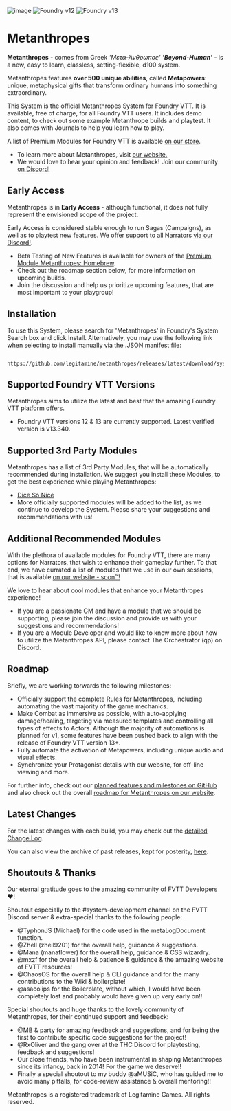 ![image](https://content.invisioncic.com/e290497/monthly_2024_03/new-cover.jpg.266c89d776592f674fd3a4133d3fb813.jpg)
![Foundry v12](https://img.shields.io/badge/foundry-v12-green)
![Foundry v13](https://img.shields.io/badge/foundry-v13-green)

# Metanthropes

**Metanthropes** - comes from Greek *'Μετα-Άνθρωπος' **'Beyond-Human'*** - is a new, easy to learn, classless, setting-flexible, d100 system. 

Metanthropes features **over 500 unique abilities**, called **Metapowers**: unique, metaphysical gifts that transform ordinary humans into something extraordinary.

This System is the official Metanthropes System for Foundry VTT. It is available, free of charge, for all Foundry VTT users. It includes demo content, to check out some example Metanthrope builds and playtest. It also comes with Journals to help you learn how to play.

A list of Premium Modules for Foundry VTT is available [on our store](https://metanthropes.com/store).

- To learn more about Metanthropes, visit [our website.](https://metanthropes.com)
- We would love to hear your opinion and feedback! Join our community [on Discord!](https://metanthropes.com/discord)

## Early Access

Metanthropes is in **Early Access** - although functional, it does not fully represent the envisioned scope of the project.

Early Access is considered stable enough to run Sagas (Campaigns), as well as to playtest new features. We offer support to all Narrators [via our Discord!](https://metanthropes.com/discord). 

- Beta Testing of New Features is available for owners of the [Premium Module Metanthropes: Homebrew](https://www.metanthropes.com/store/product/8-homebrew-early-access/).
- Check out the roadmap section below, for more information on upcoming builds. 
- Join the discussion and help us prioritize upcoming features, that are most important to your playgroup!

## Installation

To use this System, please search for 'Metanthropes' in Foundry's System Search box and click Install. 
Alternatively, you may use the following link when selecting to install manually via the .JSON manifest file:

	 https://github.com/legitamine/metanthropes/releases/latest/download/system.json

## Supported Foundry VTT Versions

Metanthropes aims to utilize the latest and best that the amazing Foundry VTT platform offers.

- Foundry VTT versions 12 & 13 are currently supported. Latest verified version is v13.340.

## Supported 3rd Party Modules

Metanthropes has a list of 3rd Party Modules, that will be automatically recommended during installation. We suggest you install these Modules, to get the best experience while playing Metanthropes:

-   [Dice So Nice](https://foundryvtt.com/packages/dice-so-nice)
-   More officially supported modules will be added to the list, as we continue to develop the System. Please share your suggestions and recommendations with us!

## Additional Recommended Modules

With the plethora of available modules for Foundry VTT, there are many options for Narrators, that wish to enhance their gameplay further. To that end, we have currated a list of modules that we use in our own sessions, that is available [on our website - soon™!]()

We love to hear about cool modules that enhance your Metanthropes experience!

- If you are a passionate GM and have a module that we should be supporting, please join the discussion and provide us with your suggestions and recommendations!
- If you are a Module Developer and would like to know more about how to utilize the Metanthropes API, please contact The Orchestrator (qp) on Discord.

## Roadmap

Briefly, we are working torwards the following milestones:

-   Officially support the complete Rules for Metanthropes, including automating the vast majority of the game mechanics.
-   Make Combat as immersive as possible, with auto-applying damage/healing, targeting via measured templates and controlling all types of effects to Actors. Although the majority of automations is planned for v1, some features have been pushed back to align with the release of Foundry VTT version 13+.
-   Fully automate the activation of Metapowers, including unique audio and visual effects.
-   Synchronize your Protagonist details with our website, for off-line viewing and more.

For further info, check out our [planned features and milestones on GitHub](https://github.com/Legitamine/metanthropes/projects?query=is%3Aopen) and also check out the overall [roadmap for Metanthropes on our website](https://www.metanthropes.com/roadmap/).

## Latest Changes

For the latest changes with each build, you may check out the [detailed Change Log](https://github.com/Legitamine/metanthropes/blob/main/CHANGELOG.md).

You can also view the archive of past releases, kept for posterity, [here](https://github.com/Legitamine/metanthropes/blob/main/CHANGELOGARCHIVES.md).

## Shoutouts & Thanks

Our eternal gratitude goes to the amazing community of FVTT Developers ❤️!

Shoutout especially to the #system-development channel on the FVTT Discord server & extra-special thanks to the following people:
 - @TyphonJS (Michael) for the code used in the metaLogDocument function.
 - @Zhell (zhell9201) for the overall help, guidance & suggestions.
 - @Mana (manaflower) for the overall help, guidance & CSS wizardry.
 - @mxzf for the overall help & patience & guidance & the amazing website of FVTT resources!
 - @ChaosOS for the overall help & CLI guidance and for the many contributions to the Wiki & boilerplate!
 - @asacolips for the Boilerplate, without which, I would have been completely lost and probably would have given up very early on!!

Special shoutouts and huge thanks to the lovely community of Metanthropes, for their continued support and feedback:
 - @MB & party for amazing feedback and suggestions, and for being the first to contribute specific code suggestions for the project!
 - @RxOliver and the gang over at the THC Discord for playtesting, feedback and suggestions!
 - Our close friends, who have been instrumental in shaping Metanthropes since its infancy, back in 2014! For the game we deserve!!
 - Finally a special shoutout to my buddy @aMUSiC, who has guided me to avoid many pitfalls, for code-review assistance & overall mentoring!!

Metanthropes is a registered trademark of Legitamine Games. All rights reserved.